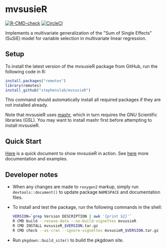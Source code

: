 # mvsusieR

 [![R-CMD-check](https://github.com/stephenslab/mvsusieR/workflows/R-CMD-check/badge.svg)](https://github.com/stephenslab/mvsusieR/actions)
[![CircleCI](https://circleci.com/gh/stephenslab/mvsusieR/tree/master.svg?style=svg)](https://app.circleci.com/pipelines/github/stephenslab/mvsusieR?branch=master)

Implements a multivariate generalization of the "Sum of Single
Effects" (SuSiE) model for variable selection in multivariate linear
regression.
  
## Setup

To install the latest version of the mvsusieR package from GitHub, run
the following code in R:

```R
install.packages("remotes")
library(remotes)
install_github("stephenslab/mvsusieR")
```

This command should automatically install all required packages if
they are not installed already.

Note that mvsusieR uses [mashr][mashr], which in turn requires the GNU
Scientific libraries (GSL). You may want to install mashr first before
attempting to install mvsusieR.

## Quick Start

[Here][prediction-vignette] is a quick document to show mvsusieR in
action. See [here][pkgdown-site] more documentation and examples.

## Developer notes

+ When any changes are made to `roxygen2` markup, simply run 
`devtools::document()` to update package `NAMESPACE`
and documentation files.

+ To install and test the package, run the following commands
in the shell:

    ```bash
    VERSION=`grep Version DESCRIPTION | awk '{print $2}'`
    R CMD build --resave-data --no-build-vignettes mvsusieR
    R CMD INSTALL mvsusieR_$VERSION.tar.gz
    R CMD check --as-cran --ignore-vignettes mvsusieR_$VERSION.tar.gz
    ```

+ Run `pkgdown::build_site()` to build the pkgdown site.

[pkgdown-site]: https://stephenslab.github.io/mvsusieR
[prediction-vignette]: https://stephenslab.github.io/mvsusieR/articles/prediction.html
[mashr]: https://github.com/stephenslab/mashr
